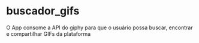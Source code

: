 # buscador_gifs
O App consome a API do giphy para que o usuário possa buscar, encontrar e compartilhar GIFs da plataforma

